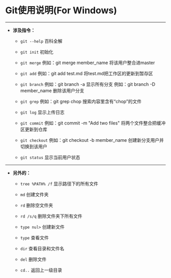 # Git使用说明(For Windows)

---

- **涉及指令：**

    - `git --help`
        百科全解

    - `git init`
        初始化

    - `git merge`
        例如：git merge member_name
        将该用户整合进master

    - `git add`
        例如：git add test.md
        将test.md把工作区的更新到暂存区

    - `git branch`
        例如：git branch -a
        显示所有分支
        例如：git branch -D member_name
        删除该用户分支

    - `git grep`
        例如：git grep chop
        搜索内容里含有“chop”的文件

    - `git log`
        显示上传日志

    - `git commit`
        例如：git commit -m "Add two files"
        将两个文件整合把缓冲区更新到仓库

    - `git checkout`
        例如：git checkout -b member_name
        创建新分支用户并切换到该用户

    - `git status`
        显示当前用户状态


---

- **另外的：**

    - `tree %PATH% /f` 显示路径下的所有文件

    - `md` 创建文件夹

    - `rd` 删除空文件夹

    - `rd /s/q` 删除文件夹下所有文件

    - `type nul>` 创建新文件

    - `type` 查看文件

    - `dir` 查看目录和文件名

    - `del` 删除文件

    - `cd..` 返回上一级目录

